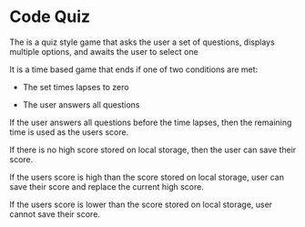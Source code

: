 # Code Quiz

The is a quiz style game that asks the user a set of questions, displays multiple options, and awaits the user to select one

It is a time based game that ends if one of two conditions are met:

* The set times lapses to zero

* The user answers all questions


If the user answers all questions before the time lapses, then the remaining time is used as the users score.

If there is no high score stored on local storage, then the user can save their score.

If the users score is high than the score stored on local storage, user can save their score and replace the current high score.

If the users score is lower than the score stored on local storage, user cannot save their score.
